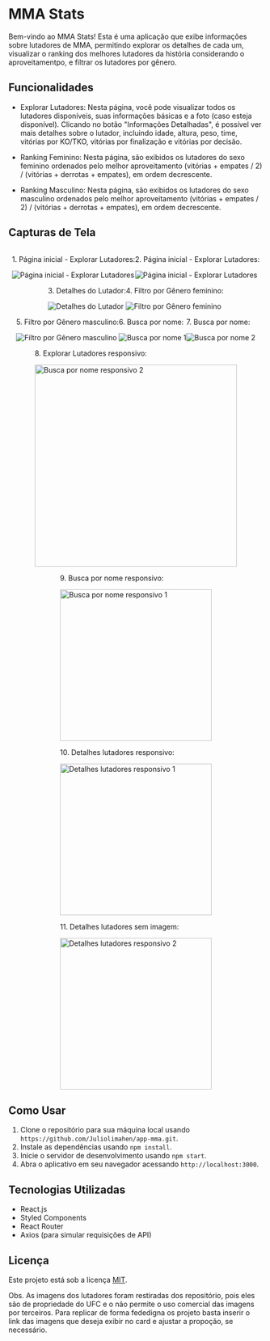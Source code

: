 # MMA Stats

Bem-vindo ao MMA Stats! Esta é uma aplicação que exibe informações sobre lutadores de MMA, permitindo explorar os detalhes de cada um, visualizar o ranking dos melhores lutadores da história considerando o aproveitamentpo, e filtrar os lutadores por gênero.

## Funcionalidades

- Explorar Lutadores: Nesta página, você pode visualizar todos os lutadores disponíveis, suas informações básicas e a foto (caso esteja disponível). Clicando no botão "Informações Detalhadas", é possível ver mais detalhes sobre o lutador, incluindo idade, altura, peso, time, vitórias por KO/TKO, vitórias por finalização e vitórias por decisão.

- Ranking Feminino: Nesta página, são exibidos os lutadores do sexo feminino ordenados pelo melhor aproveitamento (vitórias + empates / 2) / (vitórias + derrotas + empates), em ordem decrescente.

- Ranking Masculino: Nesta página, são exibidos os lutadores do sexo masculino ordenados pelo melhor aproveitamento (vitórias + empates / 2) / (vitórias + derrotas + empates), em ordem decrescente.

## Capturas de Tela

<div style="display: flex; flex-wrap: wrap; justify-content: center; text-align: left;">
  <div>
    <p>1. Página inicial - Explorar Lutadores:</p>
    <img src="https://raw.githubusercontent.com/Juliolimahen/assets/main/web-app-mma/web_1.png" alt="Página inicial - Explorar Lutadores" >
  </div>
  <div>
    <p>2. Página inicial - Explorar Lutadores:</p>
    <img src="https://raw.githubusercontent.com/Juliolimahen/assets/main/web-app-mma/web_2.png" alt="Página inicial - Explorar Lutadores" >
  </div>
  <div>
    <p>3. Detalhes do Lutador:</p>
    <img src="https://raw.githubusercontent.com/Juliolimahen/assets/main/web-app-mma/web_9.png" alt="Detalhes do Lutador" >
  </div>
  <div>
    <p>4. Filtro por Gênero feminino:</p>
    <img src="https://raw.githubusercontent.com/Juliolimahen/assets/main/web-app-mma/web_5.png" alt="Filtro por Gênero feminino" >
  </div>
  <div>
    <p>5. Filtro por Gênero masculino:</p>
    <img src="https://raw.githubusercontent.com/Juliolimahen/assets/main/web-app-mma/web_6.png" alt="Filtro por Gênero masculino" >
  </div>
  <div>
    <p>6. Busca por nome:</p>
    <img src="https://raw.githubusercontent.com/Juliolimahen/assets/main/web-app-mma/web_3.png" alt="Busca por nome 1" >
  </div>
  <div>
    <p>7. Busca por nome:</p>
    <img src="https://raw.githubusercontent.com/Juliolimahen/assets/main/web-app-mma/web_4.png" alt="Busca por nome 2">
  </div>
  <div>
    <p>8. Explorar Lutadores responsivo:</p>
    <img src="https://raw.githubusercontent.com/Juliolimahen/assets/main/web-app-mma/web_8.png" alt="Busca por nome responsivo 2" width="400">
  </div>
  <div>
    <p>9. Busca por nome responsivo:</p>
    <img src="https://raw.githubusercontent.com/Juliolimahen/assets/main/web-app-mma/web_7.png" alt="Busca por nome responsivo 1" width="300">
  </div>
  <div>
    <p>10. Detalhes lutadores responsivo:</p>
    <img src="https://raw.githubusercontent.com/Juliolimahen/assets/main/web-app-mma/web_11.png" alt="Detalhes lutadores responsivo 1" width="300">
  </div>
  <div>
    <p>11. Detalhes lutadores sem imagem:</p>
    <img src="https://raw.githubusercontent.com/Juliolimahen/assets/main/web-app-mma/web_12.png" alt="Detalhes lutadores responsivo 2" width="300">
  </div>
</div>

## Como Usar

1. Clone o repositório para sua máquina local usando `https://github.com/Juliolimahen/app-mma.git`.
2. Instale as dependências usando `npm install`.
3. Inicie o servidor de desenvolvimento usando `npm start`.
4. Abra o aplicativo em seu navegador acessando `http://localhost:3000`.

## Tecnologias Utilizadas

- React.js
- Styled Components
- React Router
- Axios (para simular requisições de API)

## Licença

Este projeto está sob a licença [MIT](https://opensource.org/licenses/MIT).

Obs. As imagens dos lutadores foram restiradas dos repositório, pois eles são de propriedade do UFC e o não permite o uso comercial das imagens por terceiros. Para replicar de forma fededigna os projeto basta inserir o link das imagens que deseja exibir no card e ajustar a propoção, se necessário.
